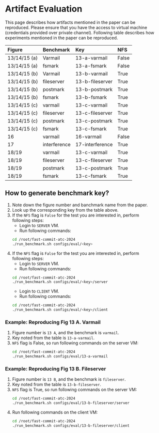# Artifact Evaluation

This page describes how artifacts mentioned in the paper can be reproduced. Please ensure
that you have the access to virtual machine (credentials provided over private
channel). Following table describes how experiments mentioned in the paper can be
reproduced.


| Figure       | Benchmark    | Key             | NFS   |
|:-------------|:-------------|:----------------|:------|
| 13/14/15 (a) | Varmail      | 13-a-varmail    | False |
| 13/14/15 (a) | fsmark       | 13-a-fsmark     | False |
| 13/14/15 (b) | Varmail      | 13-b-varmail    | True  |
| 13/14/15 (b) | fileserver   | 13-b-fileserver | True  |
| 13/14/15 (b) | postmark     | 13-b-postmark   | True  |
| 13/14/15 (b) | fsmark       | 13-b-fsmark     | True  |
| 13/14/15 (c) | varmail      | 13-c-varmail    | True  |
| 13/14/15 (c) | fileserver   | 13-c-fileserver | True  |
| 13/14/15 (c) | postmark     | 13-c-postmark   | True  |
| 13/14/15 (c) | fsmark       | 13-c-fsmark     | True  |
| 16           | varmail      | 16-varmail      | False |
| 17           | interference | 17-interference | True  |
| 18/19        | varmail      | 13-c-varmail    | True  |
| 18/19        | fileserver   | 13-c-fileserver | True  |
| 18/19        | postmark     | 13-c-postmark   | True  |
| 18/19        | fsmark       | 13-c-fsmark     | True  |


## How to generate benchmark key?

1. Note down the figure number and banchmark name from the paper.
2. Look up the corresponding key from the table above.
3. If the `NFS` flag is `False` for the test you are interested in, perform following steps:
   - Login to `SERVER` VM.
   - Run following commands:
   ```sh
   cd /root/fast-commit-atc-2024
   ./run_benchmark.sh configs/eval/<key>
   ```
4. If the `NFS` flag is `False` for the test you are interested in, perform following steps:
   - Login to `SERVER` VM.
   - Run following commands:
   ```sh
   cd /root/fast-commit-atc-2024
   ./run_benchmark.sh configs/eval/<key>/server
   ```
   - Login to `CLIENT` VM.
   - Run following commands:
   ```sh
   cd /root/fast-commit-atc-2024
   ./run_benchmark.sh configs/eval/<key>/client
   ```
   
### Example: Reproducing Fig 13 A. Varmail
1. Figure number is `13 A`, and the benchmark is `varmail`.
2. Key noted from the table is `13-a-varmail`.
3. `NFS` flag is False, so run following commands on the server VM:
   ```sh
   cd /root/fast-commit-atc-2024
   ./run_benchmark.sh configs/eval/13-a-varmail
   ```

### Example: Reproducing Fig 13 B. Fileserver
1. Figure number is `13 B`, and the benchmark is `fileserver`.
2. Key noted from the table is `13-b-fileserver`.
3. `NFS` flag is True, so run following commands on the server VM:
   ```sh
   cd /root/fast-commit-atc-2024
   ./run_benchmark.sh configs/eval/13-b-fileserver/server
   ```
4. Run following commands on the client VM:
   ```sh
   cd /root/fast-commit-atc-2024
   ./run_benchmark.sh configs/eval/13-b-fileserver/client
   ```
